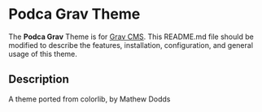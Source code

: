 # Podca Grav Theme

The **Podca Grav** Theme is for [Grav CMS](http://github.com/getgrav/grav).  This README.md file should be modified to describe the features, installation, configuration, and general usage of this theme.

## Description

A theme ported from colorlib, by Mathew Dodds
